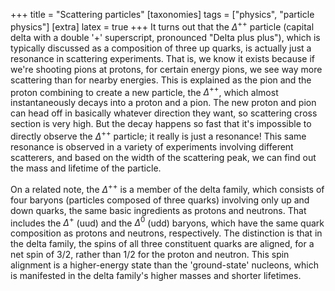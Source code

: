 +++
title = "Scattering particles"
[taxonomies]
tags = ["physics", "particle physics"]
[extra]
latex = true
+++
It turns out that the $\Delta^{++}$ particle (capital delta with a double '+'
superscript, pronounced "Delta plus plus"), which is typically discussed as
a composition of three up quarks, is actually just a resonance in
scattering experiments. That is, we know it exists because if we're
shooting pions at protons, for certain energy pions, we see way more
scattering than for nearby energies. This is explained as the pion and the
proton combining to create a new particle, the $\Delta^{++}$, which almost
instantaneously decays into a proton and a pion. The new proton and pion
can head off in basically whatever direction they want, so scattering cross
section is very high. But the decay happens so fast that it's impossible to
directly observe the $\Delta^{++}$ particle; it really is just a resonance!
This same resonance is observed in a variety of experiments involving
different scatterers, and based on the width of the scattering peak, we can
find out the mass and lifetime of the particle.

On a related note, the $\Delta^{++}$ is a member of the delta family, which
consists of four baryons (particles composed of three quarks) involving
only up and down quarks, the same basic ingredients as protons and
neutrons. That includes the $\Delta^{+}$ (uud) and the $\Delta^0$ (udd)
baryons, which have the same quark composition as protons and neutrons,
respectively. The distinction is that in the delta family, the spins of all
three constituent quarks are aligned, for a net spin of 3/2, rather than
1/2 for the proton and neutron. This spin alignment is a higher-energy
state than the 'ground-state' nucleons, which is manifested in the delta
family's higher masses and shorter lifetimes.
